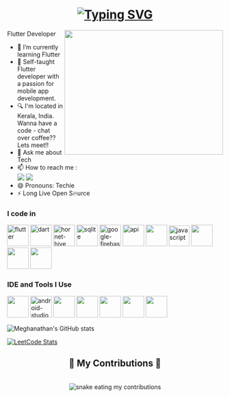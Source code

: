 <h1 align="center">
   <a href="https://git.io/typing-svg"><img src="https://readme-typing-svg.herokuapp.com?font=Fira+Code&weight=600&duration=3999&pause=1000&width=435&separator=%3C&lines=Hi+There!+%F0%9F%91%8B%3CI'm+Meghanathan+P+H!;" alt="Typing SVG" /></a>
</h1>

Flutter Developer
<img align="right" width="370" height="290" src="https://media.tenor.com/rePDfDWO3XoAAAAd/hacking.gif">                                              
- 🌱 I’m currently learning Flutter
- 🌟 Self-taught Flutter developer with a passion for mobile app development.
- 🔍 I'm located in Kerala, India. Wanna have a code - chat over coffee?? Lets meet!!
- 💬 Ask me about Tech
- 📫 How to reach me :
<br /> [<img src="https://img.shields.io/badge/Twitter-1DA1F2?style=for-the-badge&logo=twitter&logoColor=white"/>](https://x.com/meghanathanph?t=kSYT9nlpEpt3RKtIjhChjQ&s=09) [<img src="https://img.shields.io/badge/LinkedIn-0077B5?style=for-the-badge&logo=linkedin&logoColor=white" />](www.linkedin.com/in/meghanathan-p-h-5217322a8)
- 😄 Pronouns: Techie
- ⚡ Long Live Open S🔥urce

### I code in
<img width="50" height="50" src="https://img.icons8.com/color/48/flutter.png" alt="flutter"/> <img width="50" height="50" src="https://img.icons8.com/color/48/dart.png" alt="dart"/> <img width="50" height="50" src="https://img.icons8.com/color/48/hornet-hive.png" alt="hornet-hive"/> <img width="50" height="50" src="https://img.icons8.com/ios/50/sqlite.png" alt="sqlite"/> <img width="50" height="50" src="https://img.icons8.com/color/48/google-firebase-console.png" alt="google-firebase-console"/> <img width="50" height="50" src="https://img.icons8.com/color/48/api.png" alt="api"/>
<img height="50" width="50" src="https://img.icons8.com/color/48/000000/c-programming.png" /> <img width="48" height="48" src="https://img.icons8.com/fluency/48/javascript.png" alt="javascript"/> <img height="50" width="50" src="https://img.icons8.com/color/48/000000/html-5.png" /> <img height="50" width="50" src="https://img.icons8.com/color/48/000000/css3.png" /> <img height="50" width="50" src="https://img.icons8.com/color/48/000000/bootstrap.png" />


### IDE and Tools I Use
<img height="50" width="50" src="https://img.icons8.com/color/48/000000/visual-studio-code-2019.png"/> <img width="50" height="50" src="https://img.icons8.com/color/48/android-studio--v3.png" alt="android-studio--v3"/> <img height="50" width="50" src="https://img.icons8.com/color/50/000000/git.png"/> <img height="50" src="https://img.icons8.com/officel/480/null/java-eclipse.png"/> <img height="50" src="https://img.icons8.com/color/480/null/notion--v1.png" /> <img height="50" width="50" src="https://img.icons8.com/doodle/48/000000/adobe-photoshop.png"/> <img height="50" width="50" src="https://img.icons8.com/color/48/000000/figma--v1.png"/>

![Meghanathan's GitHub stats](https://github-readme-stats.vercel.app/api?username=Meghanathan-P-H&theme=dark&show_icons=true&&hide=issues,contribs)

[![LeetCode Stats](https://leetcard.jacoblin.cool/meghanathanph?theme=light&font=Cutive%20Mono)](https://leetcode.com/meghanathanph)

<div align="center">
  <h2>🐍 My Contributions 🐍</h2>
  <br>
  <img alt="snake eating my contributions" src="https://raw.githubusercontent.com/Meghanathan-P-H/Meghanathan-P-H/output/github-contribution-grid-snake.svg" />
  
  <br/><br/><br/>
</div>
